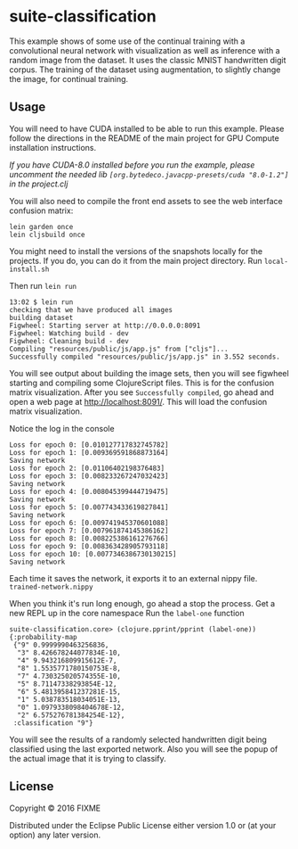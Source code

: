 # suite-classification

This example shows of some use of the continual training with a convolutional neural network with visualization as well as inference with a random image from the dataset. It uses the classic MNIST handwritten digit corpus. The training of the dataset using augmentation, to slightly change the image, for continual training.

## Usage

You will need to have CUDA installed to be able to run this example. Please follow the directions in the README of the main project for GPU Compute installation instructions.

_If you have CUDA-8.0 installed before you run the example, please uncomment the needed lib `[org.bytedeco.javacpp-presets/cuda "8.0-1.2"]` in the project.clj_


You will also need to compile the front end assets to see the web interface confusion matrix:

```
lein garden once
lein cljsbuild once
```

You might need to install the versions of the snapshots locally for the projects. If you do, you can do it from the main project directory. Run `local-install.sh`


Then run `lein run`

```
13:02 $ lein run
checking that we have produced all images
building dataset
Figwheel: Starting server at http://0.0.0.0:8091
Figwheel: Watching build - dev
Figwheel: Cleaning build - dev
Compiling "resources/public/js/app.js" from ["cljs"]...
Successfully compiled "resources/public/js/app.js" in 3.552 seconds.
```

You will see output about building the image sets, then you will see figwheel starting and compiling some ClojureScript files. This is for the confusion matrix visualization. After you see `Successfully compiled`, go ahead and open a web page at [http://localhost:8091/](http://localhost:8091/).  This will load the confusion matrix visualization.
  
Notice the log in the console

```
Loss for epoch 0: [0.010127717832745782]
Loss for epoch 1: [0.009369591868873164]
Saving network
Loss for epoch 2: [0.01106402198376483]
Loss for epoch 3: [0.008233267247032423]
Saving network
Loss for epoch 4: [0.008045399444719475]
Saving network
Loss for epoch 5: [0.007743433619827841]
Saving network
Loss for epoch 6: [0.009741945370601088]
Loss for epoch 7: [0.007961874145386162]
Loss for epoch 8: [0.008225386161276766]
Loss for epoch 9: [0.008363428905793118]
Loss for epoch 10: [0.0077346386730130215]
Saving network
```

Each time it saves the network, it exports it to an external nippy file. `trained-network.nippy`

When you think it's run long enough, go ahead a stop the process.
Get a new REPL up in the core namespace 
Run the `label-one` function

```
suite-classification.core> (clojure.pprint/pprint (label-one))
{:probability-map
 {"9" 0.9999990463256836,
  "3" 8.426678244077834E-10,
  "4" 9.943216809915612E-7,
  "8" 1.5535771780150753E-8,
  "7" 4.730325020574355E-10,
  "5" 8.71147338293854E-12,
  "6" 5.481395841237281E-15,
  "1" 5.038783518034051E-13,
  "0" 1.0979338098404678E-12,
  "2" 6.575276781384254E-12},
 :classification "9"}
 ```
 You will see the results of a randomly selected handwritten digit being classified using the last exported network. Also you will see the popup of the actual image that it is trying to classify.




## License

Copyright © 2016 FIXME

Distributed under the Eclipse Public License either version 1.0 or (at
your option) any later version.
